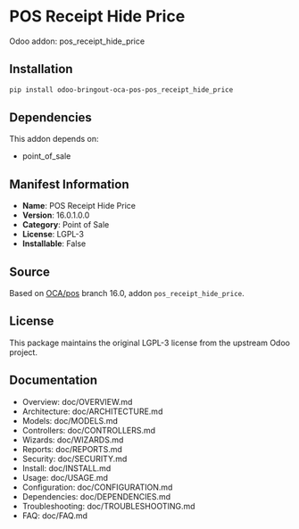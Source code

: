 # POS Receipt Hide Price

Odoo addon: pos_receipt_hide_price

## Installation

```bash
pip install odoo-bringout-oca-pos-pos_receipt_hide_price
```

## Dependencies

This addon depends on:
- point_of_sale

## Manifest Information

- **Name**: POS Receipt Hide Price
- **Version**: 16.0.1.0.0
- **Category**: Point of Sale
- **License**: LGPL-3
- **Installable**: False

## Source

Based on [OCA/pos](https://github.com/OCA/pos) branch 16.0, addon `pos_receipt_hide_price`.

## License

This package maintains the original LGPL-3 license from the upstream Odoo project.

## Documentation

- Overview: doc/OVERVIEW.md
- Architecture: doc/ARCHITECTURE.md
- Models: doc/MODELS.md
- Controllers: doc/CONTROLLERS.md
- Wizards: doc/WIZARDS.md
- Reports: doc/REPORTS.md
- Security: doc/SECURITY.md
- Install: doc/INSTALL.md
- Usage: doc/USAGE.md
- Configuration: doc/CONFIGURATION.md
- Dependencies: doc/DEPENDENCIES.md
- Troubleshooting: doc/TROUBLESHOOTING.md
- FAQ: doc/FAQ.md
